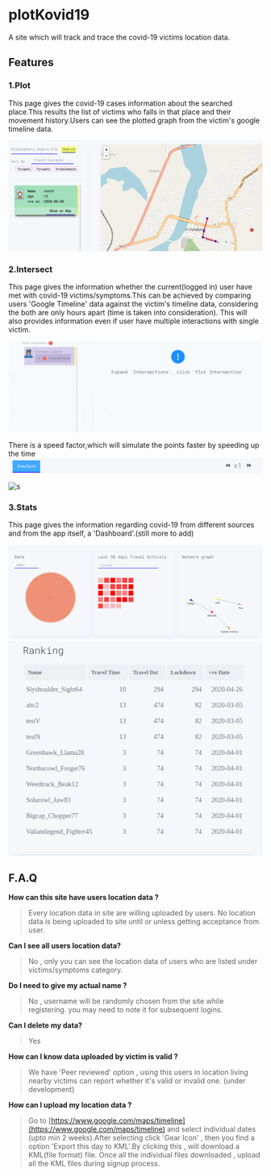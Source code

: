 # plotKovid19

A site which will track and trace the covid-19 victims location data.

## **Features**

### **1.Plot**

This page gives the covid-19 cases information about the searched place.This results the list of victims who falls in that place and their movement history.Users can see the plotted graph from the victim's google timeline data.

![Plot](Frontend/src/SVG/Features/Plot.png)

### **2.Intersect**

This page gives the information whether the current(logged in) user have met with covid-19 victims/symptoms.This can be achieved by comparing users 'Google Timeline' data against the victim's timeline data, considering the both are only hours apart (time is taken into consideration). This will also provides information even if user have multiple interactions with single victim.

![s](Frontend/src/SVG/Features/C1.gif)

There is a speed factor,which will simulate the points faster by speeding up the time
![s](Frontend/src/SVG/Features/Speed.png)

![s](Frontend/src/SVG/Features/C2.gif)

### **3.Stats**

This page gives the information regarding covid-19 from different sources and from the app itself, a 'Dashboard'.(still more to add)

![Stats](Frontend/src/SVG/Features/Stats.png)![Stats2 Image](Frontend/src/SVG/Features/Stats2.png)

## **F.A.Q**

**How can this site have users location data ?**

> Every location data in site are willing uploaded by users. No location data is being uploaded to site until or unless getting acceptance from user.

**Can I see all users location data?**

> No , only you can see the location data of users who are listed under victims/symptoms category.

**Do I need to give my actual name ?**

> No , username will be randomly chosen from the site while registering. you may need to note it for subsequent logins.

**Can I delete my data?**

> Yes

**How can I know data uploaded by victim is valid ?**

> We have 'Peer reviewed' option , using this users in location living nearby victims can report whether it's valid or invalid one. (under development)

**How can I upload my location data ?**

> Go to [https://www.google.com/maps/timeline](https://www.google.com/maps/timeline) and select individual dates (upto min 2 weeks).After selecting click 'Gear Icon' , then you find a option 'Export this day to KML'.By clicking this , will download a KML(file format) file. Once all the individual files downloaded , upload all the KML files during signup process.
